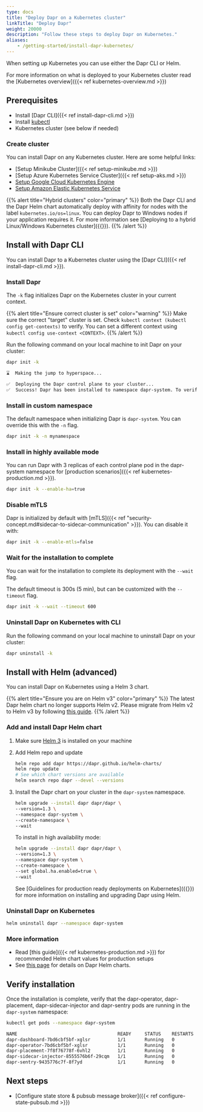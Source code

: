 ```yaml
---
type: docs
title: "Deploy Dapr on a Kubernetes cluster"
linkTitle: "Deploy Dapr"
weight: 20000
description: "Follow these steps to deploy Dapr on Kubernetes."
aliases:
    - /getting-started/install-dapr-kubernetes/
---
```


When setting up Kubernetes you can use either the Dapr CLI or Helm.

For more information on what is deployed to your Kubernetes cluster read the [Kubernetes overview]({{< ref kubernetes-overview.md >}})

## Prerequisites

- Install [Dapr CLI]({{< ref install-dapr-cli.md >}})
- Install [kubectl](https://kubernetes.io/docs/tasks/tools/install-kubectl/)
- Kubernetes cluster (see below if needed)

### Create cluster

You can install Dapr on any Kubernetes cluster. Here are some helpful links:

- [Setup Minikube Cluster]({{< ref setup-minikube.md >}})
- [Setup Azure Kubernetes Service Cluster]({{< ref setup-aks.md >}})
- [Setup Google Cloud Kubernetes Engine](https://cloud.google.com/kubernetes-engine/docs/quickstart)
- [Setup Amazon Elastic Kubernetes Service](https://docs.aws.amazon.com/eks/latest/userguide/getting-started.html)

{{% alert title="Hybrid clusters" color="primary" %}}
Both the Dapr CLI and the Dapr Helm chart automatically deploy with affinity for nodes with the label `kubernetes.io/os=linux`. You can deploy Dapr to Windows nodes if your application requires it. For more information see [Deploying to a hybrid Linux/Windows Kubernetes cluster]({{<ref kubernetes-hybrid-clusters>}}).
{{% /alert %}}


## Install with Dapr CLI

You can install Dapr to a Kubernetes cluster using the [Dapr CLI]({{< ref install-dapr-cli.md >}}).

### Install Dapr

The `-k` flag initializes Dapr on the Kubernetes cluster in your current context.

{{% alert title="Ensure correct cluster is set" color="warning" %}}
Make sure the correct "target" cluster is set. Check `kubectl context (kubectl config get-contexts)` to verify. You can set a different context using `kubectl config use-context <CONTEXT>`.
{{% /alert %}}

Run the following command on your local machine to init Dapr on your cluster:

```bash
dapr init -k
```

```bash
⌛  Making the jump to hyperspace...

✅  Deploying the Dapr control plane to your cluster...
✅  Success! Dapr has been installed to namespace dapr-system. To verify, run "dapr status -k" in your terminal. To get started, go here: https://aka.ms/dapr-getting-started
```

### Install in custom namespace

The default namespace when initializing Dapr is `dapr-system`. You can override this with the `-n` flag.

```bash
dapr init -k -n mynamespace
```

### Install in highly available mode

You can run Dapr with 3 replicas of each control plane pod in the dapr-system namespace for [production scenarios]({{< ref kubernetes-production.md >}}).

```bash
dapr init -k --enable-ha=true
```

### Disable mTLS

Dapr is initialized by default with [mTLS]({{< ref "security-concept.md#sidecar-to-sidecar-communication" >}}). You can disable it with:

```bash
dapr init -k --enable-mtls=false
```

### Wait for the installation to complete

 You can wait for the installation to complete its deployment with the `--wait` flag.

 The default timeout is 300s (5 min), but can be customized with the `--timeout` flag.

```bash
dapr init -k --wait --timeout 600
```

### Uninstall Dapr on Kubernetes with CLI

Run the following command on your local machine to uninstall Dapr on your cluster:

```bash
dapr uninstall -k
```

## Install with Helm (advanced)

You can install Dapr on Kubernetes using a Helm 3 chart.

{{% alert title="Ensure you are on Helm v3" color="primary" %}}
The latest Dapr helm chart no longer supports Helm v2. Please migrate from Helm v2 to Helm v3 by following [this guide](https://helm.sh/blog/migrate-from-helm-v2-to-helm-v3/).
{{% /alert %}}

### Add and install Dapr Helm chart

1. Make sure [Helm 3](https://github.com/helm/helm/releases) is installed on your machine
2. Add Helm repo and update

    ```bash
    helm repo add dapr https://dapr.github.io/helm-charts/
    helm repo update
    # See which chart versions are available
    helm search repo dapr --devel --versions
    ```
3. Install the Dapr chart on your cluster in the `dapr-system` namespace.

    ```bash
    helm upgrade --install dapr dapr/dapr \
    --version=1.3 \
    --namespace dapr-system \
    --create-namespace \
    --wait
    ```

   To install in high availability mode:

    ```bash
    helm upgrade --install dapr dapr/dapr \
    --version=1.3 \
    --namespace dapr-system \
    --create-namespace \
    --set global.ha.enabled=true \
    --wait
    ```


   See [Guidelines for production ready deployments on Kubernetes]({{<ref kubernetes-production.md>}}) for more information on    installing and upgrading Dapr using Helm.

### Uninstall Dapr on Kubernetes

```bash
helm uninstall dapr --namespace dapr-system
```

### More information

- Read [this guide]({{< ref kubernetes-production.md >}}) for recommended Helm chart values for production setups
- See [this page](https://github.com/dapr/dapr/blob/master/charts/dapr/README.md) for details on Dapr Helm charts.

## Verify installation

Once the installation is complete, verify that the dapr-operator, dapr-placement, dapr-sidecar-injector and dapr-sentry pods are running in the `dapr-system` namespace:

```bash
kubectl get pods --namespace dapr-system
```

```bash
NAME                                     READY     STATUS    RESTARTS   AGE
dapr-dashboard-7bd6cbf5bf-xglsr          1/1       Running   0          40s
dapr-operator-7bd6cbf5bf-xglsr           1/1       Running   0          40s
dapr-placement-7f8f76778f-6vhl2          1/1       Running   0          40s
dapr-sidecar-injector-8555576b6f-29cqm   1/1       Running   0          40s
dapr-sentry-9435776c7f-8f7yd             1/1       Running   0          40s
```

## Next steps

- [Configure state store & pubsub message broker]({{< ref configure-state-pubsub.md >}})
